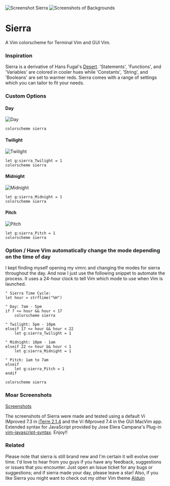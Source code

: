 ![Screenshot Sierra](https://cloud.githubusercontent.com/assets/11221489/12998696/988748a2-d0fb-11e5-8a21-5ed1cb4f713b.jpg)
![Screenshots of Backgrounds](https://cloud.githubusercontent.com/assets/11221489/12998707/c49087ce-d0fb-11e5-9cfd-63ecd78544c6.png)

# Sierra #

A Vim colorscheme for Terminal Vim and GUI Vim. 

### Inspiration ###

Sierra is a derivative of Hans Fugal's [Desert](https://github.com/fugalh/desert.vim). 'Statements', 'Functions', and 'Variables' are colored in cooler hues while 'Constants', 'String', and 'Booleans' are set to warmer reds. Sierra comes with a range of settings which you can tailor to fit your needs.

### Custom Options ###

#### Day ####
![Day](https://cloud.githubusercontent.com/assets/11221489/13026632/f1a86bda-d1e3-11e5-8319-bc51e6feb26c.png)

    colorscheme sierra

#### Twilight ####
![Twilight](https://cloud.githubusercontent.com/assets/11221489/13026633/f7453c6c-d1e3-11e5-8116-1687009a7b28.png)

    let g:sierra_Twilight = 1
    colorscheme sierra

#### Midnight ####
![Midnight](https://cloud.githubusercontent.com/assets/11221489/13026634/fdd2160e-d1e3-11e5-9e00-702c2cc9e00b.png)

    let g:sierra_Midnight = 1
    colorscheme sierra

#### Pitch ####
![Pitch](https://cloud.githubusercontent.com/assets/11221489/13026637/04503aec-d1e4-11e5-9459-2dfbdae70e1b.png)

    let g:sierra_Pitch = 1
    colorscheme sierra

### Option / Have Vim automatically change the mode depending on the time of day ###
I kept finding myself opening my vimrc and changing the modes for sierra throughout the day. And now I just use the following snippet to automate the process. It uses a 24-hour clock to tell Vim which mode to use when Vim is launched. 
    
    " Sierra Time Cycle:
    let hour = strftime("%H") 

    " Day: 7am - 5pm
    if 7 <= hour && hour < 17
        colorscheme sierra

    " Twilight: 5pm - 10pm
    elseif 17 <= hour && hour < 22
        let g:sierra_Twilight = 1
    
    " Midnight: 10pm - 1am
    elseif 22 <= hour && hour < 1
        let g:sierra_Midnight = 1

    " Pitch: 1am to 7am
    elseif                           
        let g:sierra_Pitch = 1
    endif

    colorscheme sierra

### Moar Screenshots ###
[Screenshots](https://github.com/AlessandroYorba/Sierra/issues/1)

The screenshots of Sierra were made and tested using a default Vi IMproved 7.3 in [iTerm 2.1.4](https://www.iterm2.com) and the Vi IMproved 7.4 in the GUI MacVim app. Extended syntax for JavaScript provided by Jose Elera Campana's Plug-in [vim-javascript-syntax](https://github.com/jelera/vim-javascript-syntax). Enjoy!!

### Related ###
Please note that sierra is still brand new and I'm certain it will evolve over time. I'd love to hear from you guys if you have any feedback, suggestions or issues that you encounter. Just open an Issue ticket for any bugs or suggestions; and if sierra made your day, please leave a star! Also, if you like Sierra you might want to check out my other Vim theme [Alduin](https://github.com/AlessandroYorba/Alduin)
